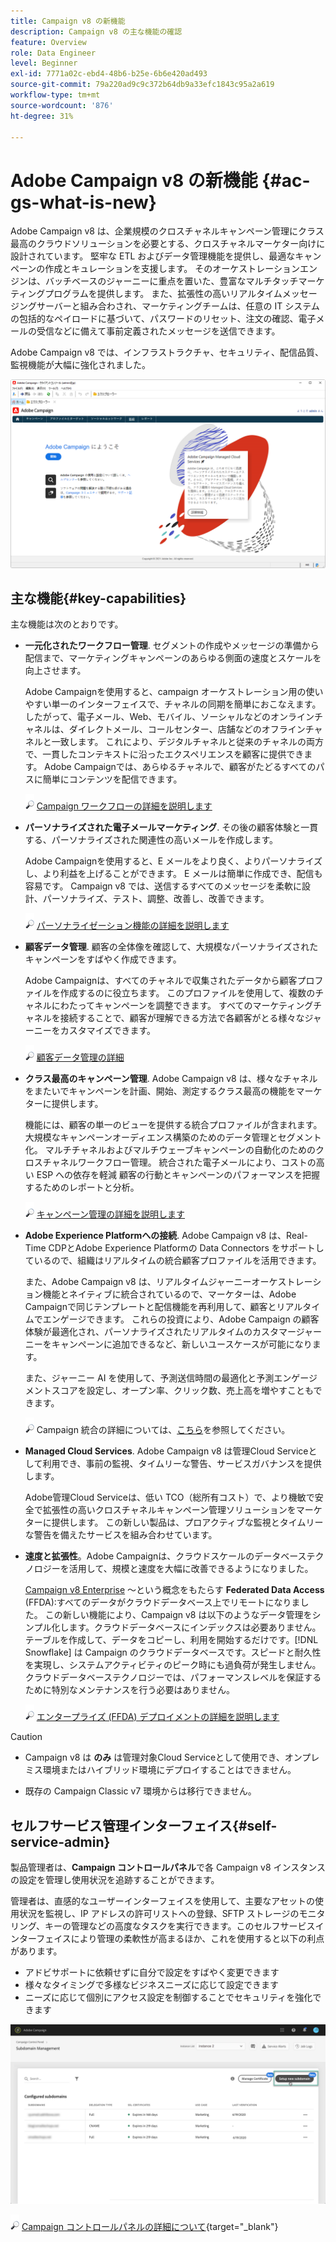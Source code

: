 ```yaml
---
title: Campaign v8 の新機能
description: Campaign v8 の主な機能の確認
feature: Overview
role: Data Engineer
level: Beginner
exl-id: 7771a02c-ebd4-48b6-b25e-6b6e420ad493
source-git-commit: 79a220ad9c9c372b64db9a33efc1843c95a2a619
workflow-type: tm+mt
source-wordcount: '876'
ht-degree: 31%

---
```


# Adobe Campaign v8 の新機能 {#ac-gs-what-is-new}

Adobe Campaign v8 は、企業規模のクロスチャネルキャンペーン管理にクラス最高のクラウドソリューションを必要とする、クロスチャネルマーケター向けに設計されています。 堅牢な ETL およびデータ管理機能を提供し、最適なキャンペーンの作成とキュレーションを支援します。 そのオーケストレーションエンジンは、バッチベースのジャーニーに重点を置いた、豊富なマルチタッチマーケティングプログラムを提供します。 また、拡張性の高いリアルタイムメッセージングサーバーと組み合わされ、マーケティングチームは、任意の IT システムの包括的なペイロードに基づいて、パスワードのリセット、注文の確認、電子メールの受信などに備えて事前定義されたメッセージを送信できます。

Adobe Campaign v8 では、インフラストラクチャ、セキュリティ、配信品質、監視機能が大幅に強化されました。

![](assets/home-page.png)

## 主な機能{#key-capabilities}

主な機能は次のとおりです。

* **一元化されたワークフロー管理**. セグメントの作成やメッセージの準備から配信まで、マーケティングキャンペーンのあらゆる側面の速度とスケールを向上させます。

   Adobe Campaignを使用すると、campaign オーケストレーション用の使いやすい単一のインターフェイスで、チャネルの同期を簡単におこなえます。 したがって、電子メール、Web、モバイル、ソーシャルなどのオンラインチャネルは、ダイレクトメール、コールセンター、店舗などのオフラインチャネルと一致します。 これにより、デジタルチャネルと従来のチャネルの両方で、一貫したコンテキストに沿ったエクスペリエンスを顧客に提供できます。 Adobe Campaignでは、あらゆるチャネルで、顧客がたどるすべてのパスに簡単にコンテンツを配信できます。

   ![](../assets/do-not-localize/glass.png) [Campaign ワークフローの詳細を説明します](../config/workflows.md)

* **パーソナライズされた電子メールマーケティング**. その後の顧客体験と一貫する、パーソナライズされた関連性の高いメールを作成します。

   Adobe Campaignを使用すると、E メールをより良く、よりパーソナライズし、より利益を上げることができます。 E メールは簡単に作成でき、配信も容易です。 Campaign v8 では、送信するすべてのメッセージを柔軟に設計、パーソナライズ、テスト、調整、改善し、改善できます。

   ![](../assets/do-not-localize/glass.png) [パーソナライゼーション機能の詳細を説明します](create-message.md)

* **顧客データ管理**. 顧客の全体像を確認して、大規模なパーソナライズされたキャンペーンをすばやく作成できます。

   Adobe Campaignは、すべてのチャネルで収集されたデータから顧客プロファイルを作成するのに役立ちます。 このプロファイルを使用して、複数のチャネルにわたってキャンペーンを調整できます。 すべてのマーケティングチャネルを接続することで、顧客が理解できる方法で各顧客がとる様々なジャーニーをカスタマイズできます。

   ![](../assets/do-not-localize/glass.png) [顧客データ管理の詳細](audiences.md)

* **クラス最高のキャンペーン管理**. Adobe Campaign v8 は、様々なチャネルをまたいでキャンペーンを計画、開始、測定するクラス最高の機能をマーケターに提供します。

   機能には、顧客の単一のビューを提供する統合プロファイルが含まれます。 大規模なキャンペーンオーディエンス構築のためのデータ管理とセグメント化。 マルチチャネルおよびマルチウェーブキャンペーンの自動化のためのクロスチャネルワークフロー管理。 統合された電子メールにより、コストの高い ESP への依存を軽減 顧客の行動とキャンペーンのパフォーマンスを把握するためのレポートと分析。

   ![](../assets/do-not-localize/glass.png) [キャンペーン管理の詳細を説明します](campaigns.md)


* **Adobe Experience Platformへの接続**. Adobe Campaign v8 は、Real-Time CDPとAdobe Experience Platformの Data Connectors をサポートしているので、組織はリアルタイムの統合顧客プロファイルを活用できます。

   また、Adobe Campaign v8 は、リアルタイムジャーニーオーケストレーション機能とネイティブに統合されているので、マーケターは、Adobe Campaignで同じテンプレートと配信機能を再利用して、顧客とリアルタイムでエンゲージできます。 これらの投資により、Adobe Campaign の顧客体験が最適化され、パーソナライズされたリアルタイムのカスタマージャーニーをキャンペーンに追加できるなど、新しいユースケースが可能になります。

   また、ジャーニー AI を使用して、予測送信時間の最適化と予測エンゲージメントスコアを設定し、オープン率、クリック数、売上高を増やすこともできます。

   ![](../assets/do-not-localize/glass.png) Campaign 統合の詳細については、[こちら](../connect/integration.md)を参照してください。


* **Managed Cloud Services**. Adobe Campaign v8 は管理Cloud Serviceとして利用でき、事前の監視、タイムリーな警告、サービスガバナンスを提供します。

   Adobe管理Cloud Serviceは、低い TCO（総所有コスト）で、より機敏で安全で拡張性の高いクロスチャネルキャンペーン管理ソリューションをマーケターに提供します。 この新しい製品は、プロアクティブな監視とタイムリーな警告を備えたサービスを組み合わせています。

* **速度と拡張性**。Adobe Campaignは、クラウドスケールのデータベーステクノロジーを活用して、規模と速度を大幅に改善できるようになりました。

   [Campaign v8 Enterprise](../architecture/enterprise-deployment.md) ～という概念をもたらす **Federated Data Access** (FFDA):すべてのデータがクラウドデータベース上でリモートになりました。 この新しい機能により、Campaign v8 は以下のようなデータ管理をシンプル化します。クラウドデータベースにインデックスは必要ありません。 テーブルを作成して、データをコピーし、利用を開始するだけです。[!DNL Snowflake] は Campaign のクラウドデータベースです。スピードと耐久性を実現し、システムアクティビティのピーク時にも過負荷が発生しません。クラウドデータベーステクノロジーでは、パフォーマンスレベルを保証するために特別なメンテナンスを行う必要はありません。

   ![](../assets/do-not-localize/glass.png) [エンタープライズ (FFDA) デプロイメントの詳細を説明します](../architecture/enterprise-deployment.md)


>[!CAUTION]
>
>* Campaign v8 は **のみ** は管理対象Cloud Serviceとして使用でき、オンプレミス環境またはハイブリッド環境にデプロイすることはできません。
>
>* 既存の Campaign Classic v7 環境からは移行できません。




## セルフサービス管理インターフェイス{#self-service-admin}

製品管理者は、**Campaign コントロールパネル**&#x200B;で各 Campaign v8 インスタンスの設定を管理し使用状況を追跡することができます。

管理者は、直感的なユーザーインターフェイスを使用して、主要なアセットの使用状況を監視し、IP アドレスの許可リストへの登録、SFTP ストレージのモニタリング、キーの管理などの高度なタスクを実行できます。このセルフサービスインターフェイスにより管理の柔軟性が高まるほか、これを使用すると以下の利点があります。

* アドビサポートに依頼せずに自分で設定をすばやく変更できます
* 様々なタイミングで多様なビジネスニーズに応じて設定できます
* ニーズに応じて個別にアクセス設定を制御することでセキュリティを強化できます

![](assets/subdomain1.png)

![](../assets/do-not-localize/glass.png) [Campaign コントロールパネルの詳細について](https://experienceleague.adobe.com/docs/control-panel/using/discover-control-panel/key-features.html?lang=ja){target=&quot;_blank&quot;}


